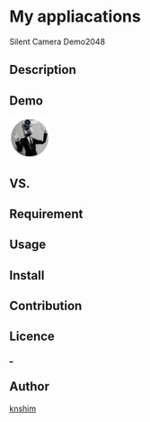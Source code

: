 My appliacations
====

Silent Camera
Demo2048

## Description

## Demo
![Build Status](https://raw.githubusercontent.com/knshim/Released/master/Android/SilentCamera/app/src/main/res/mipmap-hdpi/ic_launcher.png)

## VS. 

## Requirement

## Usage

## Install

## Contribution

## Licence

[_](https://github.com/tcnksm/tool/blob/master/LICENCE)

## Author

[knshim](https://github.com/knshim)
